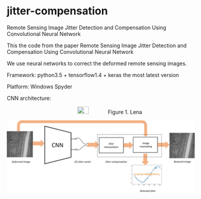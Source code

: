 # jitter-compensation
Remote Sensing Image Jitter Detection and Compensation Using Convolutional Neural Network

This the code from the paper Remote Sensing Image Jitter Detection and Compensation Using Convolutional Neural Network

We use neural networks to correct the deformed remote sensing images.

Framework: python3.5 + tensorflow1.4 + keras the most latest version

Platform: Windows Spyder

CNN architecture:

<center>
<img src="https://img-blog.csdn.net/20151129213701642" width="25%" height="25%" />
Figure 1. Lena
</center>

![image](http://github.com/caiya55/jitter-compensation/raw/master/fig/overview.jpg)


